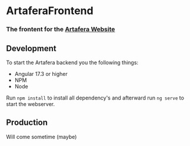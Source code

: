 # ArtaferaFrontend

### The frontent for the <a href="Artafera.ch">Artafera Website</a>

## Development

To start the Artafera backend you the following things:

- Angular 17.3 or higher 
- NPM
- Node

Run `npm install` to install all dependency's and afterward run `ng serve` to start the webserver.

## Production

Will come sometime (maybe)
